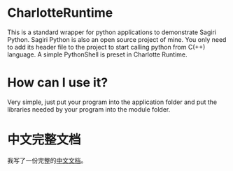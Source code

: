 # CharlotteRuntime
This is a standard wrapper for python applications to demonstrate Sagiri Python.
Sagiri Python is also an open source project of mine.
You only need to add its header file to the project to start calling python from C(++) language.
A simple PythonShell is preset in Charlotte Runtime.


# How can I use it?
Very simple, just put your program into the application folder and put the libraries needed by your program into the module folder.


# 中文完整文档
我写了一份完整的[中文文档][1]。

  [1]: https://mistyra.in/index.php/archives/python/4.html
